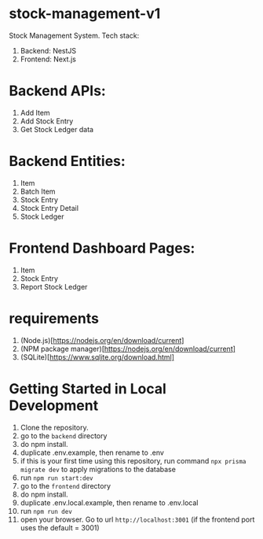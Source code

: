 # stock-management-v1
Stock Management System.
Tech stack:
1. Backend: NestJS
2. Frontend: Next.js

# Backend APIs:
1. Add Item
2. Add Stock Entry
3. Get Stock Ledger data

# Backend Entities:
1. Item
2. Batch Item
3. Stock Entry
4. Stock Entry Detail
5. Stock Ledger

# Frontend Dashboard Pages:
1. Item
2. Stock Entry
3. Report Stock Ledger

# requirements
1. (Node.js)[https://nodejs.org/en/download/current]
2. (NPM package manager)[https://nodejs.org/en/download/current]
3. (SQLite)[https://www.sqlite.org/download.html]

# Getting Started in Local Development
1. Clone the repository.
2. go to the `backend` directory
3. do npm install. 
4. duplicate .env.example, then rename to .env
5. if this is your first time using this repository, run command `npx prisma migrate dev` to apply migrations to the database
6. run `npm run start:dev`
7. go to the `frontend` directory
8. do npm install.
9. duplicate .env.local.example, then rename to .env.local
10. run `npm run dev`
11. open your browser. Go to url `http://localhost:3001` (if the frontend port uses the default = 3001)
